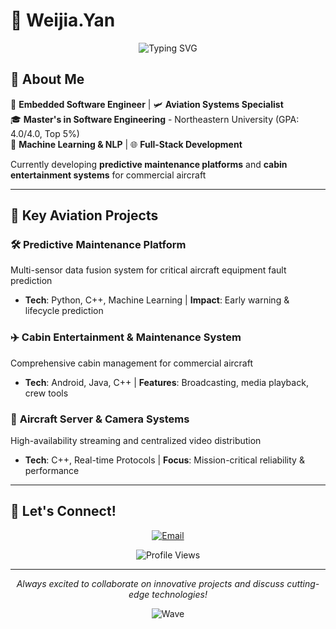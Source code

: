 # 👋 Weijia.Yan

<div align="center">
  
  ![Typing SVG](https://readme-typing-svg.herokuapp.com?font=Fira+Code&size=22&duration=3000&pause=1000&color=36BCF7&center=true&vCenter=true&width=440&lines=Always+Learning+Something+New)
  
</div>

## 🚀 About Me

<div class="floating">

🔧 **Embedded Software Engineer** | 🛩️ **Aviation Systems Specialist**  
🎓 **Master's in Software Engineering** - Northeastern University (GPA: 4.0/4.0, Top 5%)  
🤖 **Machine Learning & NLP** | 🌐 **Full-Stack Development**

Currently developing **predictive maintenance platforms** and **cabin entertainment systems** for commercial aircraft

</div>


---

## 🎯 Key Aviation Projects

<div class="pulse">

### 🛠️ **Predictive Maintenance Platform**
Multi-sensor data fusion system for critical aircraft equipment fault prediction
- **Tech**: Python, C++, Machine Learning | **Impact**: Early warning & lifecycle prediction

</div>

<div class="floating">

### ✈️ **Cabin Entertainment & Maintenance System**  
Comprehensive cabin management for commercial aircraft
- **Tech**: Android, Java, C++ | **Features**: Broadcasting, media playback, crew tools

</div>

<div class="pulse">

### 📡 **Aircraft Server & Camera Systems**
High-availability streaming and centralized video distribution
- **Tech**: C++, Real-time Protocols | **Focus**: Mission-critical reliability & performance

</div>

---

## 🌟 Let's Connect!

<div align="center">

[![Email](https://img.shields.io/badge/Email-D14836?style=for-the-badge&logo=gmail&logoColor=white)](mailto:Wj.yann@outlook.com)

</div>

<div align="center">
  
  ![Profile Views](https://komarev.com/ghpvc/?username=YourGitHubUsername&color=blueviolet&style=for-the-badge)
  
</div>

---

<div align="center" class="floating">


*Always excited to collaborate on innovative projects and discuss cutting-edge technologies!*

</div>

<div align="center">
  
  ![Wave](https://raw.githubusercontent.com/mayhemantt/mayhemantt/Update/svg/Bottom.svg)
  
</div>
